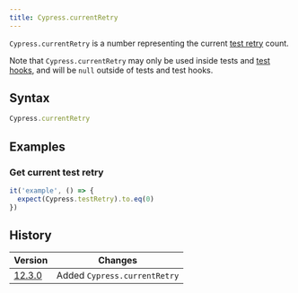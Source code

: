 ```yaml
---
title: Cypress.currentRetry
---
```


`Cypress.currentRetry` is a number representing the current
[test retry](/guides/guides/test-retries) count.

<Alert type="warning">

Note that `Cypress.currentRetry` may only be used inside tests and
[test hooks](/guides/core-concepts/writing-and-organizing-tests#Hooks), and will
be `null` outside of tests and test hooks.

</Alert>

## Syntax

```javascript
Cypress.currentRetry
```

## Examples

### Get current test retry

```javascript
it('example', () => {
  expect(Cypress.testRetry).to.eq(0)
})
```

## History

| Version                                       | Changes                      |
| --------------------------------------------- | ---------------------------- |
| [12.3.0](/guides/references/changelog#12-3-0) | Added `Cypress.currentRetry` |
